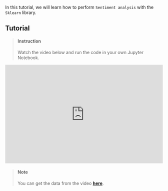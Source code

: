 

In this tutorial, we will learn how to perform `Sentiment analysis` with the `Sklearn` library.

## Tutorial

> #### Instruction
> Watch the video below and run the code in your own Jupyter Notebook.


<iframe width="100%" height="315" src="https://www.youtube.com/embed/oXZThwEF4r0" frameborder="0" allow="accelerometer; autoplay; encrypted-media; gyroscope; picture-in-picture" allowfullscreen></iframe>

> #### Note
> You can get the data from the video [**here**](https://www.kaggle.com/c/si650winter11).